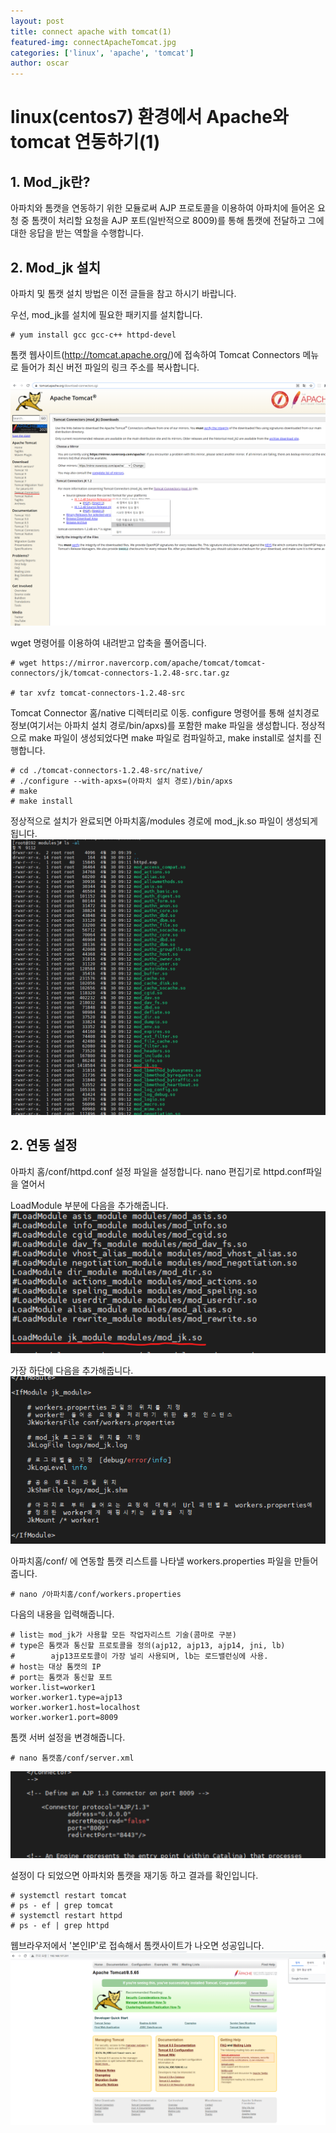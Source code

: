 ```yaml
---
layout: post
title: connect apache with tomcat(1)
featured-img: connectApacheTomcat.jpg
categories: ['linux', 'apache', 'tomcat']
author: oscar
---
```


# linux(centos7) 환경에서 Apache와 tomcat 연동하기(1)

## 1. Mod_jk란?

아파치와 톰캣을 연동하기 위한 모듈로써 AJP 프로토콜을 이용하여 아파치에 들어온 요청 중 톰캣이 처리할 요청을 AJP 포트(일반적으로 8009)를 통해 톰캣에 전달하고 그에 대한 응답을 받는 역할을 수행합니다.

## 2. Mod_jk 설치

아파치 및 톰캣 설치 방법은 이전 글들을 참고 하시기 바랍니다.

우선, mod_jk를 설치에 필요한 패키지를 설치합니다.
```
# yum install gcc gcc-c++ httpd-devel
```

톰캣 웹사이트(http://tomcat.apache.org/)에 접속하여 Tomcat Connectors 메뉴로 들어가 최신 버전 파일의 링크 주소를 복사합니다.

![mod_jk1](../image/oscar/2021-04-30_mod_jk/1.png)

wget 명령어를 이용하여 내려받고 압축을 풀어줍니다.
```
# wget https://mirror.navercorp.com/apache/tomcat/tomcat-connectors/jk/tomcat-connectors-1.2.48-src.tar.gz

# tar xvfz tomcat-connectors-1.2.48-src
```

Tomcat Connector 홈/native 디렉터리로 이동. configure 명령어를 통해 설치경로 정보(여기서는 아파치 설치 경로/bin/apxs)를 포함한 make 파일을 생성합니다. 정상적으로 make 파일이 생성되었다면 make 파일로 컴파일하고, make install로 설치를 진행합니다. 

```
# cd ./tomcat-connectors-1.2.48-src/native/
# ./configure --with-apxs=(아파치 설치 경로)/bin/apxs
# make
# make install
```

정상적으로 설치가 완료되면 아파치홈/modules 경로에 mod_jk.so 파일이 생성되게 됩니다.
![mod_jk2](../image/oscar/2021-04-30_mod_jk/2.png)


## 2. 연동 설정

아파치 홈/conf/httpd.conf 설정 파일을 설정합니다. nano 편집기로 httpd.conf파일을 열어서 

LoadModule 부분에 다음을 추가해줍니다.
![mod_jk3](../image/oscar/2021-04-30_mod_jk/3.png)

가장 하단에 다음을 추가해줍니다.
![mod_jk4](../image/oscar/2021-04-30_mod_jk/4.png)

아파치홈/conf/ 에 연동할 톰캣 리스트를 나타낼 workers.properties 파일을 만들어 줍니다.
```
# nano /아파치홈/conf/workers.properties
```

다음의 내용을 입력해줍니다.
```
# list는 mod_jk가 사용할 모든 작업자리스트 기술(콤마로 구분)
# type은 톰캣과 통신할 프로토콜을 정의(ajp12, ajp13, ajp14, jni, lb)
#        ajp13프로토콜이 가장 널리 사용되며, lb는 로드밸런싱에 사용.
# host는 대상 톰캣의 IP
# port는 톰캣과 통신할 포트
worker.list=worker1
worker.worker1.type=ajp13
worker.worker1.host=localhost
worker.worker1.port=8009
```

톰캣 서버 설정을 변경해줍니다.
```
# nano 톰캣홈/conf/server.xml
```
![mod_jk5](../image/oscar/2021-04-30_mod_jk/5.png)

설정이 다 되었으면 아파치와 톰캣을 재기동 하고 결과를 확인입니다.
```
# systemctl restart tomcat
# ps - ef | grep tomcat
# systemctl restart httpd
# ps - ef | grep httpd
```

웹브라우저에서 '본인IP'로 접속해서 톰캣사이트가 나오면 성공입니다.
![mod_jk6](../image/oscar/2021-04-30_mod_jk/6.png)
